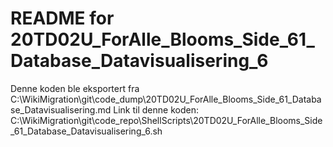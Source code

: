# README for 20TD02U_ForAlle_Blooms_Side_61_Database_Datavisualisering_6
Denne koden ble eksportert fra C:\WikiMigration\git\code_dump\20TD02U_ForAlle_Blooms_Side_61_Database_Datavisualisering.md
Link til denne koden: C:\WikiMigration\git\code_repo\ShellScripts\20TD02U_ForAlle_Blooms_Side_61_Database_Datavisualisering_6.sh
